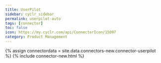```yaml
---
title: UserPilot
sidebar: cyclr_sidebar
permalink: userpilot-auto
tags: [connector]
toc: false
icon: https://my.cyclr.com/api/ConnectorIcon/15097
category: Product Management
---
```

{% assign connectordata = site.data.connectors-new.connector-userpilot %}
{% include connector-new.html %}	